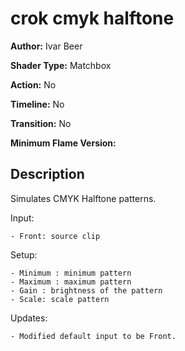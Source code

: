# crok cmyk halftone

**Author:** Ivar Beer

**Shader Type:** Matchbox

**Action:** No

**Timeline:** No

**Transition:** No

**Minimum Flame Version:** 


## Description
Simulates CMYK Halftone patterns.

Input:

    - Front: source clip

Setup:

    - Minimum : minimum pattern
    - Maximum : maximum pattern
    - Gain : brightness of the pattern
    - Scale: scale pattern

Updates:

    - Modified default input to be Front.
